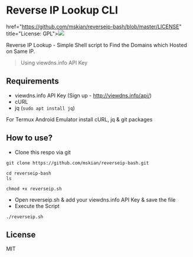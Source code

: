 # Reverse IP Lookup CLI

href="https://github.com/mskian/reverseip-bash/blob/master/LICENSE" title="License: GPL"><img src="https://img.shields.io/badge/License-MIT-orange.svg"></a>

Reverse IP Lookup - Simple Shell script to Find the Domains which Hosted on Same IP.

> Using viewdns.info API Key
 
## Requirements

- viewdns.info API Key (Sign up - http://viewdns.info/api/)
- cURL
- jq (`sudo apt install jq`)

For Termux Android Emulator install cURL, jq & git packages

## How to use?

- Clone this respo via git

```
git clone https://github.com/mskian/reverseip-bash.git
```

```
cd reverseip-bash
ls
```

```
chmod +x reverseip.sh
```

- Open reverseip.sh & add your viewdns.info API Key & save the file
- Execute the Script

```
./reverseip.sh
```

## License

MIT

